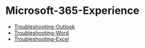 # Microsoft-365-Experience
- [Troubleshooting-Outlook](https://github.com/Jmtechh/Troubleshooting-Outlook)
- [Troubleshooting-Word](https://github.com/Jmtechh/Troubleshooting-Word)
- [Troubleshooting-Excel](https://github.com/Jmtechh/Troubleshooting-Excel)
 
